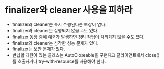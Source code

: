 # finalizer와 cleaner 사용을 피하라

- finalizer와 cleaner는 즉시 수행된다는 보장이 없다.
- finalizer와 cleaner는 실행되지 않을 수도 있다.
- finalizer 동장 중에 예외가 발생하면 정리 작업이 처리되지 않을 수도 있다.
- finalizer와 cleaner는 심각한 성능 문제가 있다.
- finalizer는 보안 문제가 있다.
- 반납할 자원이 있는 클래스는 AutoCloseable을 구현하고 클라이언트에서 close()를 호출하거나 try-with-resource를 사용해야 한다.
